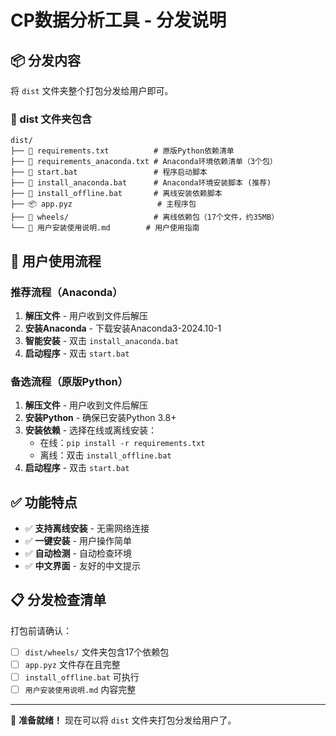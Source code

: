 # CP数据分析工具 - 分发说明

## 📦 分发内容

将 `dist` 文件夹整个打包分发给用户即可。

### 📁 dist 文件夹包含

```
dist/
├── 📄 requirements.txt          # 原版Python依赖清单
├── 📄 requirements_anaconda.txt # Anaconda环境依赖清单（3个包）  
├── 🚀 start.bat                 # 程序启动脚本
├── 🐍 install_anaconda.bat      # Anaconda环境安装脚本 (推荐)
├── 💾 install_offline.bat       # 离线安装依赖脚本
├── 📦 app.pyz                   # 主程序包
├── 📁 wheels/                   # 离线依赖包（17个文件，约35MB）
└── 📖 用户安装使用说明.md        # 用户使用指南
```

## 🎯 用户使用流程

### 推荐流程（Anaconda）

1. **解压文件** - 用户收到文件后解压
2. **安装Anaconda** - 下载安装Anaconda3-2024.10-1
3. **智能安装** - 双击 `install_anaconda.bat`
4. **启动程序** - 双击 `start.bat`

### 备选流程（原版Python）

1. **解压文件** - 用户收到文件后解压
2. **安装Python** - 确保已安装Python 3.8+
3. **安装依赖** - 选择在线或离线安装：
   - 在线：`pip install -r requirements.txt`
   - 离线：双击 `install_offline.bat`
4. **启动程序** - 双击 `start.bat`

## ✅ 功能特点

- ✅ **支持离线安装** - 无需网络连接
- ✅ **一键安装** - 用户操作简单
- ✅ **自动检测** - 自动检查环境
- ✅ **中文界面** - 友好的中文提示

## 📋 分发检查清单

打包前请确认：

- [ ] `dist/wheels/` 文件夹包含17个依赖包
- [ ] `app.pyz` 文件存在且完整
- [ ] `install_offline.bat` 可执行
- [ ] `用户安装使用说明.md` 内容完整

---

🎉 **准备就绪！** 现在可以将 `dist` 文件夹打包分发给用户了。
